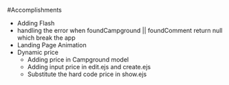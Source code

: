 #Accomplishments
* Adding Flash
* handling the error when foundCampground || foundComment return null which break the app
* Landing Page Animation
* Dynamic price 
    * Adding price in Campground model
    * Adding input price in edit.ejs and create.ejs
    * Substitute the hard code price in show.ejs
    